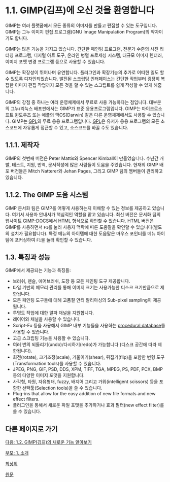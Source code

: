 # 1.1. GIMP(김프)에 오신 것을 환영합니다
GIMP는 여러 플랫폼에서 모든 종류의 이미지를 만들고 편집할 수 있는 도구입니다. GIMP는 그누 이미지 편집 프로그램(GNU Image Manipulation Program)의 약자이기도 합니다.

GIMP는 많은 기능을 가지고 있습니다. 간단한 페인팅 프로그램, 전문가 수준의 사진 리터칭 프로그램, 디지털 아트 도구, 온라인 병렬 프로세싱 시스템, 대규모 이미지 렌더러, 이미지 포맷 변경 프로그램 등으로 사용할 수 있습니다. 

GIMP는 확장성이 뛰어나며 유연합니다. 플러그인과 확장기능의 추가로 어떠한 일도 할 수 있도록 디자인되었습니다. 발전된 스크립팅 인터페이스는 간단한 작업부터 굉장히 복잡한 이미지 편집 작업까지 모든 것을 할 수 있는 스크립트를 쉽게 작성할 수 있게 해줍니다.

GIMP의 강점 중 하나는 여러 운영체제에서 무료로 사용 가능하다는 점입니다. 대부분의 그누/리눅스 배포판에서는 GIMP가 표준 응용프로그램입니다. GIMP는 마이크로소프트 윈도우즈 또는 애플의 맥OS(Darwin) 같은 다른 운영체제에서도 사용할 수 있습니다. GIMP는 [GPL](https://www.gnu.org/licenses/gpl-3.0.html)의 무료 응용 프로그램입니다. [GPL](https://www.gnu.org/licenses/gpl-3.0.html)은 유저가 응용 프로그램의 모든 소스코드에 자유롭게 접근할 수 있고, 소스코드를 바꿀 수도 있습니다.

## 1.1.1. 제작자
GIMP의 첫번째 버전은 Peter Mattis와 Spencer Kimball이 만들었습니다. 수년간 개발, 테스트, 지원, 번역, 문서작성에 많은 사람들이 도움을 주었습니다. 현재의 GIMP 배포 버전들은 Mitch Natterer와 Jehan Pages, 그리고 GIMP 팀의 멤버들이 관리하고 있습니다.

## 1.1.2. The GIMP 도움 시스템
GIMP 문서화 팀은 GIMP를 어떻게 사용하는지 이해할 수 있는 정보를 제공하고 있습니다. 여기서 사용자 안내서가 핵심적인 역할을 맡고 있습니다. 최신 버전은 문서화 팀의 웹사이트 [GIMP-DOCS](https://www.gimp.org/docs/)에서 HTML 형식으로 확인할 수 있습니다. HTML 버전은 GIMP를 사용하면서 `F1`를 눌러 사용자 맥락에 따른 도움말을 확인할 수 있습니다(별도의 설치가 필요합니다). 특정 메뉴의 아이템에 대한 도움말은 마우스 포인터를 메뉴 아이템에 포커싱하여 `F1`을 눌러 확인할 수 있습니다.

## 1.3. 특징과 성능
GIMP에서 제공되는 기능과 특징들:
- 브러쉬, 펜슬, 에어브러쉬, 도장 등 모든 페인팅 도구 제공합니다.
- 타일 기반의 메모리 관리를 통해 이미지 크기는 사용가능한 디스크 크기만큼으로 제한됩니다.
- 모든 페인팅 도구들에 대해 고품질 안티 알리아싱의 Sub-pixel sampling이 제공됩니다.
- 투명도 작업에 대한 알파 채널을 지원합니다.
- 레이어와 채널을 사용할 수 있습니다.
- Script-Fu 등을 사용해서 GIMP 내부 기능들을 사용하는 [procedural database](https://www.gimp.org/docs/python/procedural-database.html)를 사용할 수 있습니다.
- 고급 스크립팅 기능을 사용할 수 있습니다.
- 여러 번의 되돌리기(undo)/다시하기(redo)가 가능합니다 (디스크 공간에 따라 제한됩니다).
- 회전(rotate), 크기조정(scale), 기울이기(shear), 뒤집기(flip)을 포함한 변형 도구(Transformation tools)를 사용할 수 있습니다.
- JPEG, PNG, GIF, PSD, DDS, XPM, TIFF, TGA, MPEG, PS, PDF, PCX, BMP 등의 다양한 이미지 포맷을 지원합니다.
- 사각형, 타원, 자유형태, fuzzy, 배지어 그리고 가위(intelligent scissors) 등을 포함한 선택툴(Selection tools)을 쓸 수 있습니다.
- Plug-ins that allow for the easy addition of new file formats and new effect filters.
- 플러그인을 통해서 새로운 파일 포맷을 추가하거나 효과 필터(new effect filter)를 쓸 수 있습니다.

## 다른 페이지로 가기
[다음: 1.2. GIMP(김프)의 새로운 기능 알아보기](./01-02-whats-new-in-gimp.md)

[부모: 1. 소개](./01-00-introduction.md)

[최상위](./00-home.md)

[원문](https://docs.gimp.org/2.10/ko/introduction.html)
